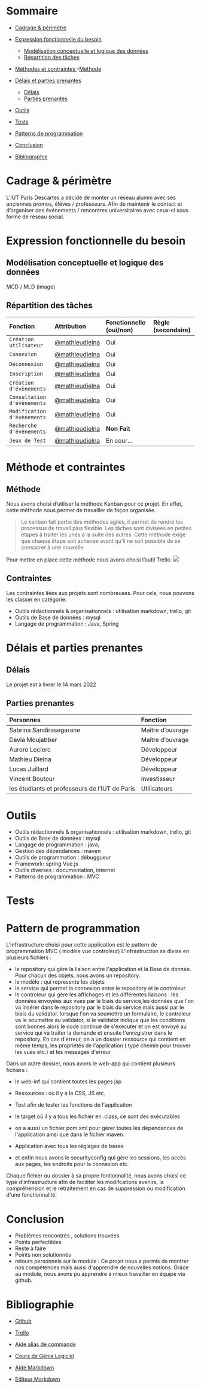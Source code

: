 
# Sommaire 

- [Cadrage & périmètre](#cadrage--périmètre) 
     

- [Expression fonctionnelle du besoin](#expression-fonctionnelle-du-besoin)
  - [Modélisation conceptuelle et logique des données](#modélisation-conceptuelle-et-logique-des-données)  
  - [Répartition des tâches](#répartition-des-tâches)

- [Méthodes et contraintes ](#méthode-et-contraintes) 
  -[Méthode](#méthode)
- [Délais et parties prenantes ](#délais-et-parties-prenantes) 
   - [Délais](#délais)
   - [Parties prenantes](#parties-prenantes)
- [Outils](#outils)

- [Tests](#paragraphe5)

- [Patterns de programmation](#pattern-de-programmation)

- [Conclusion](#conclusion)

- [Bibliographie ](#bibliographie)
  

# Cadrage & périmètre

L’IUT Paris Descartes a décidé de monter un réseau alumni avec ses anciennes promos, élèves / professeurs. Afin de maintenir le contact et d’organiser des événements / rencontres universitaires avec ceux-ci sous forme de réseau social. 

# Expression fonctionnelle du besoin
## Modélisation conceptuelle et logique des données 
MCD / MLD 
(image)




## Répartition des tâches
| Fonction                    | Attribution                                       | Fonctionnelle (oui/non) |Règle (secondaire) |
|:----------------------------| :-------------------------------------------------|:------------------------|:------------------|
| `Création utilisateur`      | [@mathieudielna](https://github.com/mathieudielna)| Oui                     |                   |
| `Connexion`                 | [@mathieudielna](https://github.com/mathieudielna)| Oui                     |                   |
| `Déconnexion`               | [@mathieudielna](https://github.com/mathieudielna)| Oui                     |                   |
| `Inscription`               | [@mathieudielna](https://github.com/mathieudielna)| Oui                     |                   |
| `Création d'évènements`     | [@mathieudielna](https://github.com/mathieudielna)| Oui                     |                   |
| `Consultation d'évènements` | [@mathieudielna](https://github.com/mathieudielna)| Oui                     |                   |
| `Modification d'évènements` | [@mathieudielna](https://github.com/mathieudielna)| Oui                     |                   |
| `Recherche d'évènements`    | [@mathieudielna](https://github.com/mathieudielna)| **Non Fait**              |                   |
| `Jeux de Test`              | [@mathieudielna](https://github.com/mathieudielna)| En cour...              |                   |
# Méthode et contraintes
## Méthode

Nous avons choisi d’utiliser la méthode Kanban pour ce projet. En effet, cette méthode nous permet de travailler de façon organisée. 

>Le kanban fait partie des méthodes agiles, il permet de rendre les processus de travail plus flexible. 
>Les tâches sont divisées en petites étapes à traiter les unes à la suite des autres.
>Cette méthode exige que chaque étape soit achevée avant qu’il ne soit possible de se consacrer à une nouvelle. 

Pour mettre en place cette méthode nous avons choisi l’outil Trello. 
![](https://github.com/mathieudielna/alumni/blob/master/documentation/Trello.PNG)

## Contraintes
Les contraintes liées aux projets sont nombreuses. Pour cela, nous pouvons les classer en catégorie.  
- Outils rédactionnels & organisationnels  : utilisation markdown, trello, git 
- Outils de Base de données : mysql
- Langage de programmation : Java, Spring
# Délais et parties prenantes
## Délais 
Le projet est à livrer le 14 mars 2022
## Parties prenantes 
| Personnes                | Fonction                                        
| :----------------------- | :---------------|
| Sabrina Sandirasegarane  | Maître d’ouvrage|
| Davia Moujabber          | Maître d’ouvrage|
| Aurore Leclerc           | Développeur     |
| Mathieu Dielna           | Développeur     | 
| Lucas Juillard           |Développeur      | 
| Vincent Boutour          |Investisseur     |
| les étudiants et professeurs de l’IUT de Paris |Utilisateurs|


# Outils
- Outils rédactionnels & organisationnels  : utilisation markdown, trello, git 
- Outils de Base de données : mysql
- Langage de programmation : java,   
- Gestion des dépendances :  maven
- Outils de programmation : débuggueur
- Framework: spring Vue.js 
- Outils diverses : documentation, internet
- Patterns de programmation : MVC
# Tests


# Pattern de programmation

L'infrastructure choisi pour cette application est le pattern de programmation MVC ( modèle vue controleur)
L'infrastruction se divise en plusieurs fichiers : 
- le repository qui  gère la liaison entre l'application et la Base de donnée. Pour chacun des objets, nous avons un repository.
- le modèle : qui represente les objets 
- le service qui permet la connexion entre le repository et le controleur 
- le controleur qui gère les affichages et les différentes liaisons : les données envoyées aux vues par le biais du service,les données que l'on va insérer dans le repository par le biais du service mais aussi par le biais du validator. lorsque l'on va soumettre un formulaire, le controleur va le soumettre au validator, si le validator indique que les conditions sont bonnes alors le code continue de s'exécuter et on est envoyé au service qui va traiter la demande et ensuite l'enregistrer dans le repository. En cas d'erreur, on a un dossier ressource qui contient en même temps, les propriétés de l'application ( type chemin pour trouver les vues etc.) et les messages d'erreur

Dans un autre dossier, nous avons le web-app qui contient plusieurs fichiers : 
-    le web-inf qui contient toutes les pages jsp 
-    Ressources : où il y a le CSS, JS etc.
-    Test afin de tester les fonctions de l'application 
-    le  target où il y a tous les fichier en .class, ce sont des exécutables 

- on a aussi un fichier pom.xml pour gérer toutes les dépendances de l'application ainsi que dans le fichier maven. 
- Application avec tous les réglages de bases 
- et enfin nous avons le securityconfig qui gère les sessions, les accès aux pages, les endroits pour la connexion etc. 

Chaque fichier ou dossier à sa propre fontionnalité, nous avons choisi ce type d'infrastructure afin de faciliter les modifcations avenirs, la compréhension et le retraitement en cas de suppression ou modification d'une fonctionnalité. 

# Conclusion 
- Problèmes rencontrés , solutions trouvées 
- Points perfectibles 
- Reste à faire 
- Points non solutionnés 
- retours personnels sur le module :
Ce projet nous a permis de montrer nos compétences mais aussi d'apprendre de nouvelles notions. 
Grâce au module, nous avons pu apprendre à mieux travailler en équipe via github.   

# Bibliographie 
- [Github](https://github.com/mathieudielna/alumni)
- [Trello](https://trello.com/b/Kce0Yf2I/alumni)
- [Aide alias de commande](https://github.com/ViBiOh/dotfiles/blob/main/symlinks/gitconfig)

- [Cours de Génie Logiciel](l3miage.fr)
- [Aide Markdown](https://github.com/InseeFrLab/utilitR/blob/master/03_Fiches_thematiques/Fiche_rmarkdown.Rmd)
- [Editeur Markdown](readme.so)


